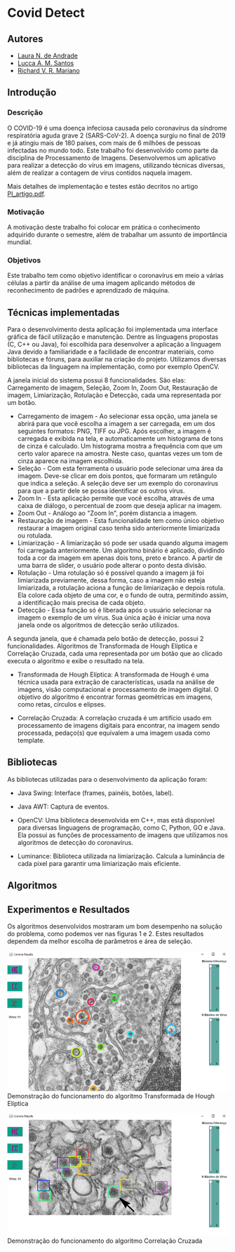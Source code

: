 # Covid Detect

## Autores
+ [Laura N. de Andrade](https://github.com/lauranandrade)
+ [Lucca A. M. Santos](https://github.com/lrr68)
+ [Richard V. R. Mariano](https://github.com/richvrm)

## Introdução
### Descrição

 O COVID-19 é uma doença infeciosa causada pelo coronavírus da síndrome respiratória aguda grave 2 (SARS-CoV-2). A doença surgiu no final de 2019 e já atingiu mais de 180 países, com mais de 6 milhões de pessoas infectadas no mundo todo. Este trabalho foi desenvolvido como parte da disciplina de Processamento de Imagens. Desenvolvemos um aplicativo para realizar a detecção do vírus em imagens, utilizando técnicas diversas, além de realizar a contagem de vírus contidos naquela imagem. 

 Mais detalhes de implementação e testes estão decritos no artigo [PI_artigo.pdf](PI_artigo.pdf).

### Motivação
A motivação deste trabalho foi colocar em prática o conhecimento adquirido durante o semestre, além de trabalhar um assunto de importância mundial.

### Objetivos
Este trabalho tem como objetivo identificar o coronavírus em meio a várias células a partir da análise de uma imagem aplicando métodos de reconhecimento de padrões e aprendizado de máquina.

## Técnicas implementadas

Para o desenvolvimento desta aplicação foi implementada uma interface gráfica de fácil utilização e manutenção. Dentre as linguagens propostas (C, C++ ou Java), foi escolhida para desenvolver a aplicação a linguagem Java devido a familiaridade e a facilidade de encontrar materiais, como bibliotecas e fóruns, para auxiliar na criação do projeto. Utilizamos diversas bibliotecas da linguagem na implementação, como por exemplo OpenCV.

A janela inicial do sistema possui 8 funcionalidades. São elas: Carregamento de imagem, Seleção, Zoom In, Zoom Out, Restauração de imagem, Limiarização, Rotulação e Detecção, cada uma representada por um botão.

+ Carregamento de imagem - Ao selecionar essa opção, uma janela se abrirá para que você escolha a imagem a ser carregada, em um dos seguintes formatos: PNG, TIFF ou JPG. Após escolher, a imagem é carregada e exibida na tela, e automaticamente um histograma de tons de cinza é calculado. Um histograma mostra a frequência com que um certo valor aparece na amostra. Neste caso, quantas vezes um tom de cinza aparece na imagem escolhida.
+ Seleção - Com esta ferramenta o usuário pode selecionar uma área da imagem. Deve-se clicar em dois pontos, que formaram um retângulo que indica a seleção. A seleção deve ser um exemplo do coronavírus para que a partir dele se possa identificar os outros vírus.
+ Zoom In - Esta aplicação permite que você escolha, através de uma caixa de diálogo, o percentual de zoom que deseja aplicar na imagem.
+ Zoom Out - Análogo ao "Zoom In", porém distancia a imagem.
+ Restauração de imagem - Esta funcionalidade tem como único objetivo restaurar a imagem original caso tenha sido anteriormente limiarizada ou rotulada.
+ Limiarização - A limiarização só pode ser usada quando alguma imagem foi carregada anteriormente. Um algoritmo binário é aplicado, dividindo toda a cor da imagem em apenas dois tons, preto e branco. A partir de uma barra de slider, o usuário pode alterar o ponto desta divisão.
+ Rotulação - Uma rotulação só é possível quando a imagem já foi limiarizada previamente, dessa forma, caso a imagem não esteja limiarizada, a rotulação aciona a função de limiarização e depois rotula. Ela colore cada objeto de uma cor, e o fundo de outra, permitindo assim, a identificação mais precisa de cada objeto.
+ Detecção - Essa função só é liberada após o usuário selecionar na imagem o exemplo de um vírus. Sua única ação é iniciar uma nova janela onde os algoritmos de detecção serão utilizados.


A segunda janela, que é chamada pelo botão de detecção, possui 2 funcionalidades. Algoritmos de Transformada de Hough Elíptica e Correlação Cruzada, cada uma representada por um botão que ao clicado executa o algoritmo e exibe o resultado na tela.

+ Transformada de Hough Elíptica: A transformada de Hough é uma técnica usada para extração de características, usada na análise de imagens, visão computacional e processamento de imagem digital. O objetivo do algoritmo é encontrar formas geométricas em imagens, como retas, círculos e elipses.
    
+ Correlação Cruzada: A correlação cruzada é um artifício usado em processamento de imagens digitais para encontrar, na imagem sendo processada, pedaço(s) que equivalem a uma imagem usada como template.

## Bibliotecas
As bibliotecas utilizadas para o desenvolvimento da aplicação foram:
+ Java Swing: Interface (frames, painéis, botões, label).

+ Java AWT: Captura de eventos.

+ OpenCV: Uma biblioteca desenvolvida em C++, mas está disponível para diversas linguagens de programação, como C, Python, GO e Java. Ela possui as funções de processamento de imagens que utilizamos nos algoritmos de detecção do coronavírus.

+ Luminance: Biblioteca utilizada na limiarização. Calcula a luminância de cada pixel para garantir uma limiarização mais eficiente.



## Algoritmos

## Experimentos e Resultados
Os algoritmos desenvolvidos mostraram um bom desempenho na solução do problema, como podemos ver nas figuras 1 e 2. Estes resultados dependem da melhor escolha de parâmetros e área de seleção.

![THE.png](artigo/THE.png)
Demonstração do funcionamento do algoritmo Transformada de Hough Elíptica

![CC.png](artigo/CC.png)
Demonstração do funcionamento do algoritmo Correlação Cruzada
